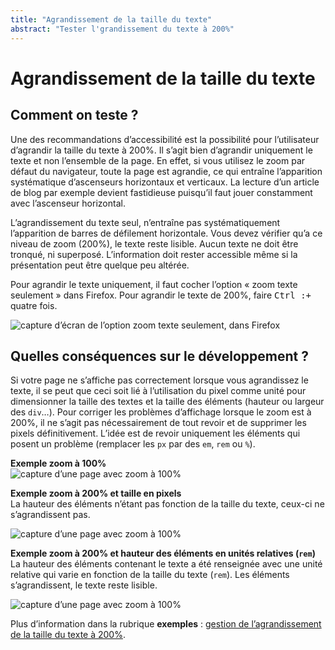 ```yaml
---
title: "Agrandissement de la taille du texte"
abstract: "Tester l'grandissement du texte à 200%"
---
```


# Agrandissement de la taille du texte

## Comment on teste ?

Une des recommandations d’accessibilité est la possibilité pour l’utilisateur d’agrandir la taille du texte à 200%. Il s’agit bien d’agrandir uniquement le texte et non l’ensemble de la page. En effet, si vous utilisez le zoom par défaut du navigateur, toute la page est agrandie, ce qui entraîne l’apparition systématique d’ascenseurs horizontaux et verticaux. La lecture d’un article de blog par exemple devient fastidieuse puisqu’il faut jouer constamment avec l’ascenseur horizontal.

L’agrandissement du texte seul, n’entraîne pas systématiquement l’apparition de barres de défilement horizontale. Vous devez vérifier qu’a ce niveau de zoom (200%), le texte reste lisible. Aucun texte ne doit être tronqué, ni superposé. L’information doit rester accessible même si la présentation peut être quelque peu altérée.

Pour agrandir le texte uniquement, il faut cocher l’option «&nbsp;zoom texte seulement&nbsp;» dans Firefox. Pour agrandir le texte de 200%, faire <kbd>Ctrl&nbsp;:+</kbd> quatre fois. 
  
![capture d’écran de l’option zoom texte seulement, dans Firefox](../../../images/zoom-firefox.png) 

## Quelles conséquences sur le développement ?

Si votre page ne s’affiche pas correctement lorsque vous agrandissez le texte, il se peut que ceci soit lié à l’utilisation du pixel comme unité pour dimensionner la taille des textes et la taille des éléments (hauteur ou largeur des `div`…).
Pour corriger les problèmes d’affichage lorsque le zoom est à 200%, il ne s’agit pas nécessairement de tout revoir et de supprimer les pixels définitivement. L’idée est de revoir uniquement les éléments qui posent un problème (remplacer les `px` par des `em`, `rem` ou `%`).

**Exemple zoom à 100%**  
![capture d’une page avec zoom à 100%](../../../images/zoom.png)


**Exemple zoom à 200% et taille en pixels**  
La hauteur des éléments n’étant pas fonction de la taille du texte, ceux-ci ne s’agrandissent pas.

![capture d’une page avec zoom à 100%](../../../images/zoom-ko.png)

  
**Exemple zoom à 200% et hauteur des éléments en unités relatives (`rem`)**  
La hauteur des éléments contenant le texte a été renseignée avec une unité relative qui varie en fonction de la taille du texte (`rem`). Les éléments s’agrandissent, le texte reste lisible.

![capture d’une page avec zoom à 100%](../../../images/zoom-ok.png)


Plus d’information dans la rubrique **exemples**&nbsp;: [gestion de l’agrandissement de la taille du texte à 200%](../../../exemples-de-composants/zoom/).  
